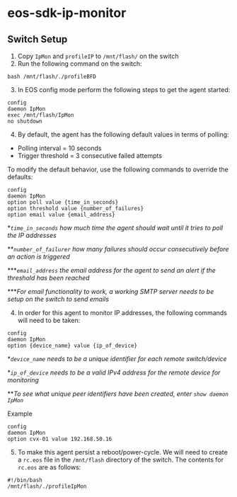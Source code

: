 # eos-sdk-ip-monitor

## Switch Setup
1. Copy `IpMon` and `profileIP` to `/mnt/flash/` on the switch
2. Run the following command on the switch: 
```
bash /mnt/flash/./profileBFD
```
3. In EOS config mode perform the following steps to get the agent started:
```
config
daemon IpMon
exec /mnt/flash/IpMon
no shutdown
```
4. By default, the agent has the following default values in terms of polling:
- Polling interval = 10 seconds
- Trigger threshold = 3 consecutive failed attempts

To modify the default behavior, use the following commands to override the defaults:
```
config
daemon IpMon
option poll value {time_in_seconds}
option threshold value {number_of_failures}
option email value {email_address}
```
**`time_in_seconds` how much time the agent should wait until it tries to poll the IP addresses*

***`number_of_failurer` how many failures should occur consecutively before an action is triggered*

****`email_address` the email address for the agent to send an alert if the threshold has been reached*

****For email functionality to work, a working SMTP server needs to be setup on the switch to send emails*

4. In order for this agent to monitor IP addresses, the following commands will need to be taken:
```
config
daemon IpMon
option {device_name} value {ip_of_device}
```
**`device_name` needs to be a unique identifier for each remote switch/device*

**`ip_of_device` needs to be a valid IPv4 address for the remote device for monitoring*

***To see what unique peer identifiers have been created, enter `show daemon IpMon`*

Example
```
config
daemon IpMon
option cvx-01 value 192.168.50.16
```
5. To make this agent persist a reboot/power-cycle.  We will need to create a `rc.eos` file in the `/mnt/flash` directory of the switch.  The contents for `rc.eos` are as follows:
```
#!/bin/bash
/mnt/flash/./profileIpMon
```
